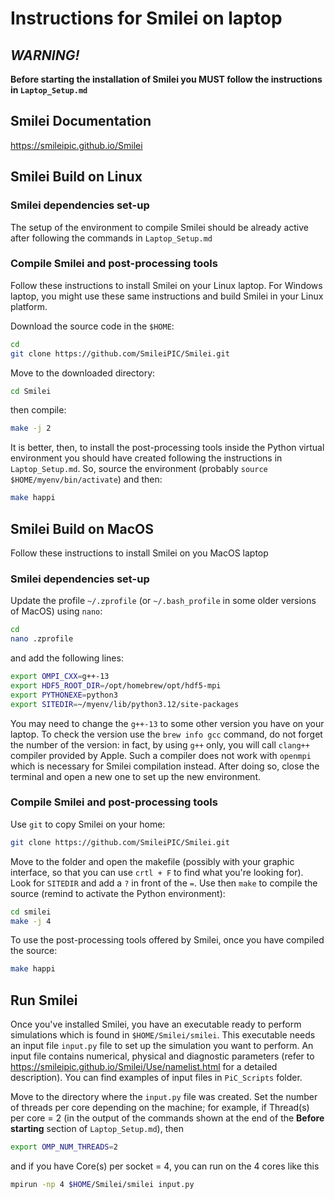 # Instructions for Smilei on laptop

## *WARNING!*
  
**Before starting the installation of Smilei you MUST follow the instructions in `Laptop_Setup.md`**

## Smilei Documentation
https://smileipic.github.io/Smilei

## Smilei Build on Linux

### Smilei dependencies set-up
The setup of the environment to compile Smilei should be already active after following the commands in `Laptop_Setup.md`

### Compile Smilei and post-processing tools
Follow these instructions to install Smilei on your Linux laptop. For Windows laptop, you might use these same instructions and build Smilei in your Linux platform.

Download the source code in the `$HOME`:
```bash
cd 
git clone https://github.com/SmileiPIC/Smilei.git
```
Move to the downloaded directory:
```bash
cd Smilei
```
then compile:
```bash
make -j 2
```
It is better, then, to install the post-processing tools inside the Python virtual environment you should have created following the instructions in `Laptop_Setup.md`. So, source the environment (probably `source $HOME/myenv/bin/activate`) and then:
```bash
make happi
```

## Smilei Build on MacOS

Follow these instructions to install Smilei on you MacOS laptop

### Smilei dependencies set-up

Update the profile `~/.zprofile` (or `~/.bash_profile` in some older versions of MacOS) using `nano`:
```bash
cd
nano .zprofile
```
and add the following lines:
```bash
export OMPI_CXX=g++-13
export HDF5_ROOT_DIR=/opt/homebrew/opt/hdf5-mpi
export PYTHONEXE=python3
export SITEDIR=~/myenv/lib/python3.12/site-packages
```
You may need to change the `g++-13` to some other version you have on your laptop. To check the version use the `brew info gcc` command, do not forget the number of the version: in fact, by using `g++` only, you will call `clang++` compiler provided by Apple. Such a compiler does not work with `openmpi` which is necessary for Smilei compilation instead. After doing so, close the terminal and open a new one to set up the new environment.

### Compile Smilei and post-processing tools

Use `git` to copy Smilei on your home:
```bash
git clone https://github.com/SmileiPIC/Smilei.git
```
Move to the folder and open the makefile (possibly with your graphic interface, so that you can use `crtl + F` to find what you're looking for). Look for `SITEDIR` and add a `?` in front of the `=`. Use then `make` to compile the source (remind to activate the Python environment):
```bash
cd smilei
make -j 4
```
To use the post-processing tools offered by Smilei, once you have compiled the source:
```bash
make happi
```

## Run Smilei
Once you've installed Smilei, you have an executable ready to perform simulations which is found in `$HOME/Smilei/smilei`. This executable needs an input file `input.py` file to set up the simulation you want to perform. An input file contains numerical, physical and diagnostic parameters (refer to https://smileipic.github.io/Smilei/Use/namelist.html for a detailed description). You can find examples of input files in `PiC_Scripts` folder.

Move to the directory where the `input.py` file was created. Set the number of threads per core depending on the machine; for example, if Thread(s) per core = 2 (in the output of the commands shown at the end of the **Before starting** section of `Laptop_Setup.md`), then
```bash
export OMP_NUM_THREADS=2
```

and if you have Core(s) per socket = 4, you can run on the 4 cores like this 
```bash
mpirun -np 4 $HOME/Smilei/smilei input.py
```
